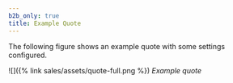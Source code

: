 ```yaml
---
b2b_only: true
title: Example Quote
---
```


The following figure shows an example quote with some settings configured.

![]({% link sales/assets/quote-full.png %})
_Example quote_
